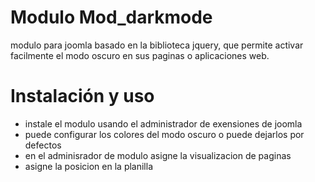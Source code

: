 #    Modulo Mod_darkmode
modulo para joomla basado en la biblioteca jquery, que permite activar facilmente el modo oscuro en sus paginas o aplicaciones web.

#    Instalación y uso 
- instale el modulo usando el administrador de exensiones de joomla
- puede configurar los colores del modo oscuro o puede dejarlos por defectos
- en el adminisrador de modulo asigne la visualizacion de paginas
- asigne la posicion en la planilla
